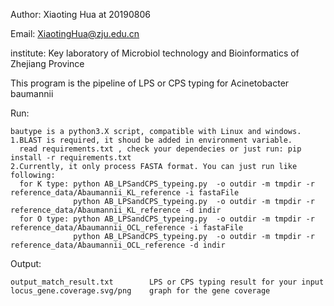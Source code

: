 Author:     Xiaoting Hua at 20190806

Email:      XiaotingHua@zju.edu.cn

institute:  Key laboratory of Microbiol technology and Bioinformatics of Zhejiang Province

This program is the  pipeline of LPS or CPS typing for Acinetobacter baumannii


Run:

    bautype is a python3.X script, compatible with Linux and windows.
    1.BLAST is required, it shoud be added in environment variable.
      read requirements.txt , check your dependecies or just run: pip install -r requirements.txt
    2.Currently, it only process FASTA format. You can just run like following:
      for K type: python AB_LPSandCPS_typeing.py  -o outdir -m tmpdir -r reference_data/Abaumannii_KL_reference -i fastaFile
                  python AB_LPSandCPS_typeing.py  -o outdir -m tmpdir -r reference_data/Abaumannii_KL_reference -d indir
      for O type: python AB_LPSandCPS_typeing.py  -o outdir -m tmpdir -r reference_data/Abaumannii_OCL_reference -i fastaFile
                  python AB_LPSandCPS_typeing.py  -o outdir -m tmpdir -r reference_data/Abaumannii_OCL_reference -d indir
      
Output:

    output_match_result.txt        LPS or CPS typing result for your input
    locus_gene.coverage.svg/png    graph for the gene coverage
